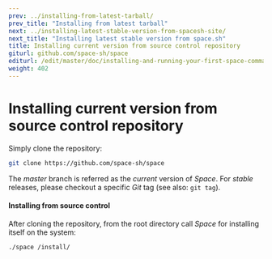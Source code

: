 ```yaml
---
prev: ../installing-from-latest-tarball/
prev_title: "Installing from latest tarball"
next: ../installing-latest-stable-version-from-spacesh-site/
next_title: "Installing latest stable version from space.sh"
title: Installing current version from source control repository
giturl: github.com/space-sh/space
editurl: /edit/master/doc/installing-and-running-your-first-space-command/installing-current-version-from-source-control-repository.md
weight: 402
---
```


# Installing current version from source control repository

Simply clone the repository:  

```sh
git clone https://github.com/space-sh/space
```

The _master_ branch is referred as the _current_ version of _Space_. For _stable_ releases, please checkout a specific _Git_ tag (see also: `git tag`).

#### Installing from source control
After cloning the repository, from the root directory call _Space_ for installing itself on the system:  

```sh
./space /install/
```
